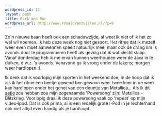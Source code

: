 ```yaml
--- 
wordpress_id: 11
layout: post
title: Rock and Run
wordpress_url: http://www.ronaldvanzuijlen.nl/?p=9
---
```

Zo'n nieuwe baan heeft ook een schaduwzijde, al weet ik niet of ik het zo wel wil noemen. Ik heb deze week nog niet gesport. Het ritme dat ik mezelf weer even moet aanwennen speelt natuurlijk mee, maar ook de drang om 's avonds door te programmeren heeft als gevolg dat ik wat slecht slaap. Vanaf donderdag heb ik me ervan kunnen weerhouden weer de Java in te duiken, d.w.z. 's avonds. Vanavond ga ik vroeg onder de lakens; morgen weer hardlopen :).

Ik denk dat ik voorlopig mijn sporten in het weekend doe, in de hoop dat ik als ik het ritme een beetje gewend ben gewoon weer twee keer in de week kan hardlopen onder het genot van een deuntje van Metallica... Als ik <a href="http://www.apple.com/ipod/nike/" title="Nike + Apple">dit setje</a> zou hebben zou mijn zogenaamde 'Powersong' zijn: Metallica - Blitzkrieg. Voorlopig draai ik deze powersong vaak op 'repeat' op mijn video-ipod. Dat is ook prima, al is een redelijk grote I-Pod in je rechterhand ook niet altijd even handig als je hardloopt.
